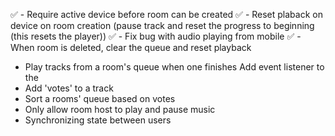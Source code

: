 ✅ - Require active device before room can be created
✅ - Reset plaback on device on room creation (pause track and reset the progress to beginning (this resets the player))
✅ - Fix bug with audio playing from mobile
✅ - When room is deleted, clear the queue and reset playback

- Play tracks from a room's queue when one finishes
    Add event listener to the 
- Add 'votes' to a track
- Sort a rooms' queue based on votes
- Only allow room host to play and pause music
- Synchronizing state between users